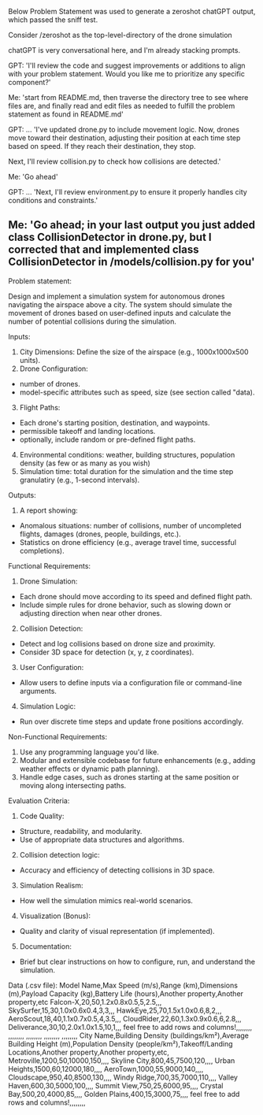 Below Problem Statement was used to generate a zeroshot chatGPT output, which passed the sniff test.

Consider /zeroshot as the top-level-directory of the drone simulation

chatGPT is very conversational here, and I'm already stacking prompts.

GPT: 'I'll review the code and suggest improvements or additions to align with your problem statement. Would you like me to prioritize any specific component?'

Me: 'start from README.md, then traverse the directory tree to see where files are, and finally read and edit files as needed to fulfill the problem statement as found in README.md'

GPT: ... 'I've updated drone.py to include movement logic. Now, drones move toward their destination, adjusting their position at each time step based on speed. If they reach their destination, they stop.

Next, I'll review collision.py to check how collisions are detected.'

Me: 'Go ahead'

GPT: ... 'Next, I'll review environment.py to ensure it properly handles city conditions and constraints.'

Me: 'Go ahead; in your last output you just added class CollisionDetector in drone.py, but I corrected that and implemented class CollisionDetector in /models/collision.py for you'
-----

Problem statement:

Design and implement a simulation system for autonomous drones navigating the airspace above a city.  The system should simulate the movement of drones based on user-defined inputs and calculate the number of potential collisions during the simulation.

Inputs:
1. City Dimensions: Define the size of the airspace (e.g., 1000x1000x500 units).
2. Drone Configuration:
- number of drones.
- model-specific attributes such as speed, size (see section called "data).
3. Flight Paths:
- Each drone's starting position, destination, and waypoints.
- permissible takeoff and landing locations.
- optionally, include random or pre-defined flight paths.
4. Environmental conditions: weather, building structures, population density (as few or as many as you wish)
5. Simulation time: total duration for the simulation and the time step granulatiry (e.g., 1-second intervals).

Outputs:
1. A report showing:
- Anomalous situations: number of collisions, number of uncompleted flights, damages (drones, people, buildings, etc.).
- Statistics on drone efficiency (e.g., average travel time, successful completions).

Functional Requirements:
1. Drone Simulation:
- Each drone should move according to its speed and defined flight path.
- Include simple rules for drone behavior, such as slowing down or adjusting direction when near other drones.
2. Collision Detection:
- Detect and log collisions based on drone size and proximity.
- Consider 3D space for detection (x, y, z coordinates).
3. User Configuration:
- Allow users to define inputs via a configuration file or command-line arguments.
4. Simulation Logic:
- Run over discrete time steps and update frone positions accordingly.

Non-Functional Requirements:
1. Use any programming language you'd like.
2. Modular and extensible codebase for future enhancements (e.g., adding weather effects or dynamic path planning).
3. Handle edge cases, such as drones starting at the same position or moving along intersecting paths.

Evaluation Criteria:
1. Code Quality:
- Structure, readability, and modularity.
- Use of appropriate data structures and algorithms.
2. Collision detection logic:
- Accuracy and efficiency of detecting collisions in 3D space.
3. Simulation Realism:
- How well the simulation mimics real-world scenarios.
4. Visualization (Bonus):
- Quality and clarity of visual representation (if implemented).
5. Documentation:
- Brief but clear instructions on how to configure, run, and understand the simulation.

Data (.csv file):
Model Name,Max Speed (m/s),Range (km),Dimensions (m),Payload Capacity (kg),Battery Life (hours),Another property,Another property,etc
Falcon-X,20,50,1.2x0.8x0.5,5,2.5,,,
SkySurfer,15,30,1.0x0.6x0.4,3,3,,,
HawkEye,25,70,1.5x1.0x0.6,8,2,,,
AeroScout,18,40,1.1x0.7x0.5,4,3.5,,,
CloudRider,22,60,1.3x0.9x0.6,6,2.8,,,
Deliverance,30,10,2.0x1.0x1.5,10,1,,,
feel free to add rows and columns!,,,,,,,,
,,,,,,,,
,,,,,,,,
,,,,,,,,
,,,,,,,,
City Name,Building Density (buildings/km²),Average Building Height (m),Population Density (people/km²),Takeoff/Landing Locations,Another property,Another property,etc,
Metroville,1200,50,10000,150,,,,
Skyline City,800,45,7500,120,,,,
Urban Heights,1500,60,12000,180,,,,
AeroTown,1000,55,9000,140,,,,
Cloudscape,950,40,8500,130,,,,
Windy Ridge,700,35,7000,110,,,,
Valley Haven,600,30,5000,100,,,,
Summit View,750,25,6000,95,,,,
Crystal Bay,500,20,4000,85,,,,
Golden Plains,400,15,3000,75,,,,
feel free to add rows and columns!,,,,,,,,